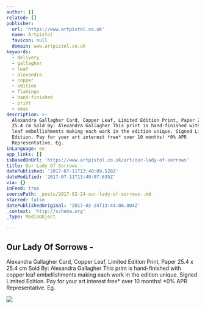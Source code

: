 ```yaml
---
author: []
related: []
publisher:
  url: 'https://www.artpistol.co.uk'
  name: Artpistol
  favicon: null
  domain: www.artpistol.co.uk
keywords:
  - delivery
  - gallagher
  - leaf
  - alexandra
  - copper
  - edition
  - flamingo
  - hand-finished
  - print
  - xmas
description: >-
  Alexandra Gallagher Card, Copper Leaf, Limited Edition Print, Paper 25.4 x
  25.4 cm Sold By: Alexandra Gallagher This print is hand-finished with copper
  leaf embellishments making each work in the edition unique. Signed Limited
  Edition. Pay for your art interest free* over 10 months! *0% APR
  Representative. Eg.
inLanguage: en
app_links: []
isBasedOnUrl: 'https://www.artpistol.co.uk/art/our-lady-of-sorrows'
title: Our Lady Of Sorrows -
datePublished: '2017-07-11T13:40:09.528Z'
dateModified: '2017-07-11T13:40:07.635Z'
via: {}
inFeed: true
sourcePath: _posts/2017-02-24-our-lady-of-sorrows-.md
starred: false
datePublishedOriginal: '2017-02-24T13:44:08.004Z'
_context: 'http://schema.org'
_type: MediaObject

---
```

<article style=""><h1>Our Lady Of Sorrows -</h1><p>Alexandra Gallagher Card, Copper Leaf, Limited Edition Print, Paper 25.4 x 25.4 cm Sold By: Alexandra Gallagher This print is hand-finished with copper leaf embellishments making each work in the edition unique. Signed Limited Edition. Pay for your art interest free* over 10 months! *0% APR Representative. Eg.</p><img src="https://www.artpistol.co.uk/wp-content/uploads/2017/01/Our-Lady-Of-Sorrows.jpg" /></article>